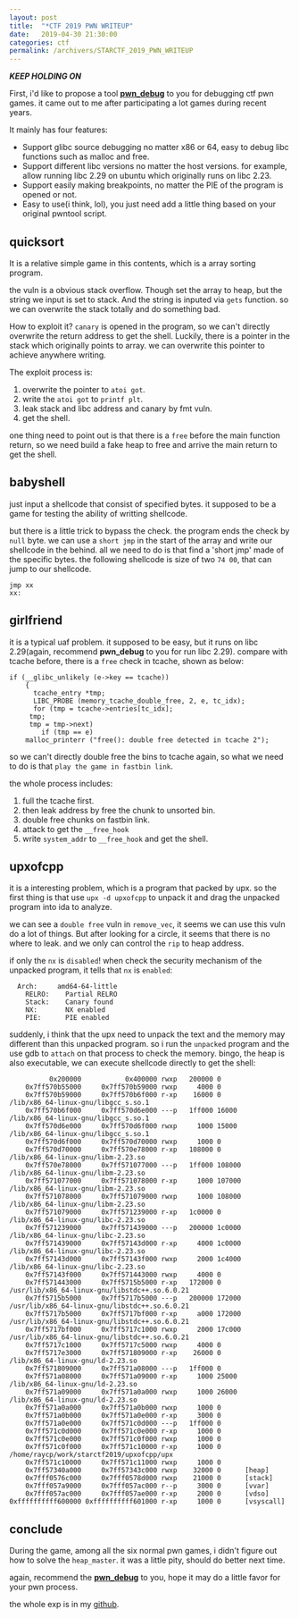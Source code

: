 ```yaml
---
layout: post
title:  "*CTF 2019 PWN WRITEUP"
date:   2019-04-30 21:30:00
categories: ctf
permalink: /archivers/STARCTF_2019_PWN_WRITEUP
---
```

***KEEP HOLDING ON***

First, i'd like to propose a tool [**pwn_debug**](https://github.com/ray-cp/pwn_debug) to you for debugging ctf pwn games. it came out to me after participating a lot games during recent years.

It mainly has four features:
* Support glibc source debugging no matter x86 or 64, easy to debug libc functions such as malloc and free.
* Support different libc versions no  matter the host versions. for example, allow running libc 2.29 on ubuntu which originally runs  on libc 2.23.
* Support easily making breakpoints, no matter the PIE of the program is opened or not.
* Easy to use(i think, lol), you just need add a little thing based on your original pwntool script.

## quicksort 

It is a relative simple game in this contents, which is a array sorting program. 

the vuln is a obvious stack overflow. Though set the array to heap, but the string we input is set to stack. And the string is inputed via `gets` function. so we can overwrite the stack totally and do something bad.

How to exploit it? `canary` is opened in the program, so we can't directly overwrite the return address to get the shell. Luckily, there is a pointer in the stack which originally points to array. we can  overwrite this pointer to achieve anywhere writing.

The exploit process is: 
1. overwrite the pointer to `atoi got`.
2. write the `atoi got` to `printf plt`.
3.  leak stack and libc address and canary by fmt vuln.
4.  get the shell.

one thing need to point out is that there is a `free` before the main function return, so we need build a fake heap to free and arrive the main return to get the shell.

## babyshell

just input a shellcode that consist of specified bytes. it supposed to be a game for testing the ability of writting shellcode. 

but there is a little trick to bypass the check. the program ends the check by `null` byte. we can use a `short jmp` in the start of the array and write our shellcode in the behind. all we need to do is that find a 'short jmp' made of the specific bytes.  the following shellcode is size of two `74 00`, that can jump to our shellcode.
```
jmp xx
xx:
```

## girlfriend

it is a typical uaf problem. it supposed to be easy, but it runs on libc 2.29(again, recommend **pwn_debug** to you for run libc 2.29). compare with tcache before, there is a `free` check in tcache, shown as below:
```
if (__glibc_unlikely (e->key == tcache))
    {
      tcache_entry *tmp;
      LIBC_PROBE (memory_tcache_double_free, 2, e, tc_idx);
      for (tmp = tcache->entries[tc_idx];
     tmp;
     tmp = tmp->next)
        if (tmp == e)
    malloc_printerr ("free(): double free detected in tcache 2");
```
so we can't directly double free the bins to tcache again, so what we need to do is that `play the game in fastbin link`.

the whole process includes:
1. full the tcache first.
2. then leak address by free the chunk to unsorted bin.
3. double free chunks on fastbin link.
4. attack to get the `__free_hook`
5. write `system_addr` to `__free_hook` and get the shell.

## upxofcpp

it is a interesting problem, which is a program that packed by upx. so the first thing is that use `upx -d upxofcpp` to unpack it and drag the unpacked program into ida to analyze.

we can see a `double free` vuln in `remove_vec`,  it seems we can use this vuln do a lot of things. But after looking for a circle, it seems that there is no where to leak. and we only can control the `rip` to heap address.

if only the `nx` is `disabled`! when check the security mechanism of the unpacked program, it tells that `nx` is `enabled`:
```
  Arch:     amd64-64-little
    RELRO:    Partial RELRO
    Stack:    Canary found
    NX:       NX enabled
    PIE:      PIE enabled
```

suddenly, i think that the upx need to unpack the text and the memory may different than this unpacked program. so i run the `unpacked` program and the use gdb to `attach` on that process to check the memory. bingo, the heap is also executable, we can execute shellcode directly to get the shell:
```
          0x200000           0x400000 rwxp   200000 0
    0x7ff570b55000     0x7ff570b59000 rwxp     4000 0
    0x7ff570b59000     0x7ff570b6f000 r-xp    16000 0      /lib/x86_64-linux-gnu/libgcc_s.so.1
    0x7ff570b6f000     0x7ff570d6e000 ---p   1ff000 16000  /lib/x86_64-linux-gnu/libgcc_s.so.1
    0x7ff570d6e000     0x7ff570d6f000 rwxp     1000 15000  /lib/x86_64-linux-gnu/libgcc_s.so.1
    0x7ff570d6f000     0x7ff570d70000 rwxp     1000 0
    0x7ff570d70000     0x7ff570e78000 r-xp   108000 0      /lib/x86_64-linux-gnu/libm-2.23.so
    0x7ff570e78000     0x7ff571077000 ---p   1ff000 108000 /lib/x86_64-linux-gnu/libm-2.23.so
    0x7ff571077000     0x7ff571078000 r-xp     1000 107000 /lib/x86_64-linux-gnu/libm-2.23.so
    0x7ff571078000     0x7ff571079000 rwxp     1000 108000 /lib/x86_64-linux-gnu/libm-2.23.so
    0x7ff571079000     0x7ff571239000 r-xp   1c0000 0      /lib/x86_64-linux-gnu/libc-2.23.so
    0x7ff571239000     0x7ff571439000 ---p   200000 1c0000 /lib/x86_64-linux-gnu/libc-2.23.so
    0x7ff571439000     0x7ff57143d000 r-xp     4000 1c0000 /lib/x86_64-linux-gnu/libc-2.23.so
    0x7ff57143d000     0x7ff57143f000 rwxp     2000 1c4000 /lib/x86_64-linux-gnu/libc-2.23.so
    0x7ff57143f000     0x7ff571443000 rwxp     4000 0
    0x7ff571443000     0x7ff5715b5000 r-xp   172000 0      /usr/lib/x86_64-linux-gnu/libstdc++.so.6.0.21
    0x7ff5715b5000     0x7ff5717b5000 ---p   200000 172000 /usr/lib/x86_64-linux-gnu/libstdc++.so.6.0.21
    0x7ff5717b5000     0x7ff5717bf000 r-xp     a000 172000 /usr/lib/x86_64-linux-gnu/libstdc++.so.6.0.21
    0x7ff5717bf000     0x7ff5717c1000 rwxp     2000 17c000 /usr/lib/x86_64-linux-gnu/libstdc++.so.6.0.21
    0x7ff5717c1000     0x7ff5717c5000 rwxp     4000 0
    0x7ff5717e3000     0x7ff571809000 r-xp    26000 0      /lib/x86_64-linux-gnu/ld-2.23.so
    0x7ff571809000     0x7ff571a08000 ---p   1ff000 0
    0x7ff571a08000     0x7ff571a09000 r-xp     1000 25000  /lib/x86_64-linux-gnu/ld-2.23.so
    0x7ff571a09000     0x7ff571a0a000 rwxp     1000 26000  /lib/x86_64-linux-gnu/ld-2.23.so
    0x7ff571a0a000     0x7ff571a0b000 rwxp     1000 0
    0x7ff571a0b000     0x7ff571a0e000 r-xp     3000 0
    0x7ff571a0e000     0x7ff571c0d000 ---p   1ff000 0
    0x7ff571c0d000     0x7ff571c0e000 r-xp     1000 0
    0x7ff571c0e000     0x7ff571c0f000 rwxp     1000 0
    0x7ff571c0f000     0x7ff571c10000 r-xp     1000 0      /home/raycp/work/starctf2019/upxofcpp/upx
    0x7ff571c10000     0x7ff571c11000 rwxp     1000 0
    0x7ff57340a000     0x7ff57343c000 rwxp    32000 0      [heap]
    0x7fff0576c000     0x7fff0578d000 rwxp    21000 0      [stack]
    0x7fff057a9000     0x7fff057ac000 r--p     3000 0      [vvar]
    0x7fff057ac000     0x7fff057ae000 r-xp     2000 0      [vdso]
0xffffffffff600000 0xffffffffff601000 r-xp     1000 0      [vsyscall]
```

## conclude

During the game,  among all the six normal pwn games, i didn't figure out how to solve the `heap_master`. it was a little pity, should do better next time.

again, recommend the [**pwn_debug**](https://github.com/ray-cp/pwn_debug) to you, hope it may do a little favor for your pwn process.

the whole exp is in my [github](https://github.com/ray-cp/ctf-pwn/tree/master/2019/starctf2019).
